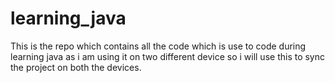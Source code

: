 # learning_java
This is the repo which contains all the code which is use to code during learning java as i am using it on two different device so i will use this to sync the project on both the devices.
